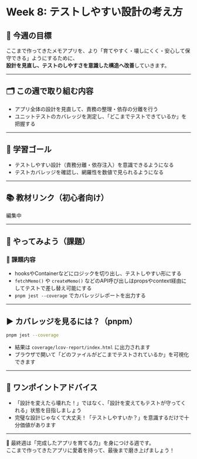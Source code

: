 # Week 8: テストしやすい設計の考え方

## 🔰 今週の目標
ここまで作ってきたメモアプリを、より「育てやすく・壊しにくく・安心して保守できる」ようにするために、  
**設計を見直し、テストのしやすさを意識した構造へ改善**していきます。

---

## 🗂 この週で取り組む内容
- アプリ全体の設計を見直して、責務の整理・依存の分離を行う
- ユニットテストのカバレッジを測定し、「どこまでテストできているか」を把握する

---

## 🎯 学習ゴール
- テストしやすい設計（責務分離・依存注入）を意識できるようになる
- テストカバレッジを確認し、網羅性を数値で見られるようになる

---

## 📚 教材リンク（初心者向け）
編集中

---

## 📝 やってみよう（課題）

### 🔹 課題内容
- hooksやContainerなどにロジックを切り出し、テストしやすい形にする
- `fetchMemo()` や `createMemo()` などのAPI呼び出しはpropsやcontext経由にしてテストで差し替え可能にする
- `pnpm jest --coverage` でカバレッジレポートを出力する

---

## ▶️ カバレッジを見るには？（pnpm）

```bash
pnpm jest --coverage
```

- 結果は `coverage/lcov-report/index.html` に出力されます
- ブラウザで開いて「どのファイルがどこまでテストされているか」を可視化できます

---

## 💬 ワンポイントアドバイス
- 「設計を変えたら壊れた！」ではなく、「設計を変えてもテストが守ってくれる」状態を目指しましょう
- 完璧な設計じゃなくて大丈夫！「テストしやすいか？」を意識するだけで十分価値があります

---

🧭 最終週は「完成したアプリを育てる力」を身につける週です。  
ここまで作ってきたアプリに愛着を持って、最後まで磨き上げましょう！
